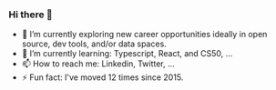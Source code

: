 ### Hi there 👋

<!--
**pswu11/pswu11** is a ✨ _special_ ✨ repository because its `README.md` (this file) appears on your GitHub profile.

Here are some ideas to get you started:

- 🔭 I’m currently working on ...
- 🌱 I’m currently learning ...
- 👯 I’m looking to collaborate on ...
- 🤔 I’m looking for help with ...
- 💬 Ask me about ...
- 📫 How to reach me: ...
- 😄 Pronouns: ...
- ⚡ Fun fact: ...
-->

- 🔭 I’m currently exploring new career opportunities ideally in open source, dev tools, and/or data spaces.
- 🌱 I’m currently learning: Typescript, React, and CS50, ...
- 📫 How to reach me: Linkedin, Twitter, ... 
- ⚡ Fun fact: I've moved 12 times since 2015. 
